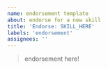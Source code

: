 ```yaml
---
name: endorsement template
about: endorse for a new skill
title: 'Endorse: SKILL_HERE'
labels: 'endorsement'
assignees: ''
---
```


> endorsement here!
